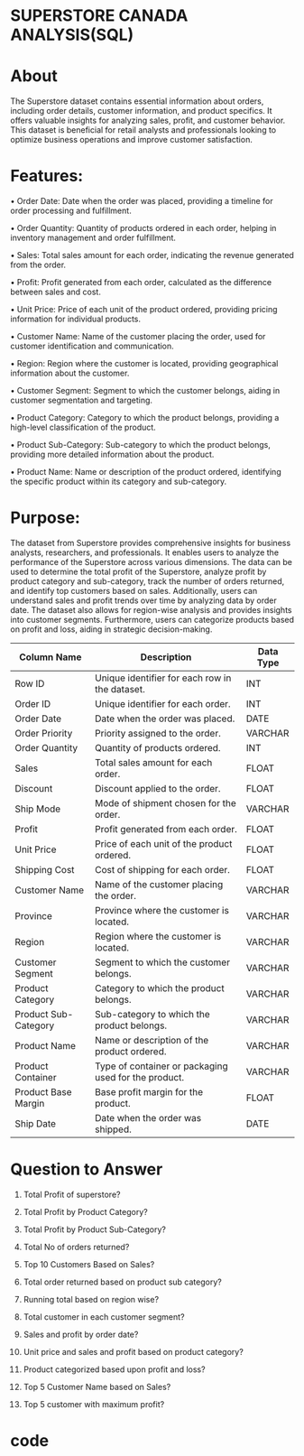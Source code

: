 # SUPERSTORE CANADA ANALYSIS(SQL)
# About 
The Superstore dataset contains essential information about orders, including order details, customer information, and product specifics. It offers valuable insights for analyzing sales, profit, and customer behavior. This dataset is beneficial for retail analysts and professionals looking to optimize business operations and improve customer satisfaction.
 # Features:
•	Order Date: Date when the order was placed, providing a timeline for order processing and fulfillment.

•	Order Quantity: Quantity of products ordered in each order, helping in inventory management and order fulfillment.

•	Sales: Total sales amount for each order, indicating the revenue generated from the order.

•	Profit: Profit generated from each order, calculated as the difference between sales and cost.

•	Unit Price: Price of each unit of the product ordered, providing pricing information for individual products.

•	Customer Name: Name of the customer placing the order, used for customer identification and communication.
	
•	Region: Region where the customer is located, providing geographical information about the customer.

•	Customer Segment: Segment to which the customer belongs, aiding in customer segmentation and targeting.

•	Product Category: Category to which the product belongs, providing a high-level classification of the product.

•	Product Sub-Category: Sub-category to which the product belongs, providing more detailed information about the product.

•	Product Name: Name or description of the product ordered, identifying the specific product within its category and sub-category.


# Purpose:
The dataset from Superstore provides comprehensive insights for business analysts, researchers, and professionals. It enables users to analyze the performance of the Superstore across various dimensions. The data can be used to determine the total profit of the Superstore, analyze profit by product category and sub-category, track the number of orders returned, and identify top customers based on sales. Additionally, users can understand sales and profit trends over time by analyzing data by order date. The dataset also allows for region-wise analysis and provides insights into customer segments. Furthermore, users can categorize products based on profit and loss, aiding in strategic decision-making.


| Column Name        | Description                                         | Data Type | 
|--------------------|-----------------------------------------------------|-----------| 
| Row ID             | Unique identifier for each row in the dataset.      | INT       | 
| Order ID           | Unique identifier for each order.                   | INT       | 
| Order Date         | Date when the order was placed.                     | DATE      | 
| Order Priority     | Priority assigned to the order.                     | VARCHAR   | 
| Order Quantity     | Quantity of products ordered.                       | INT       | 
| Sales              | Total sales amount for each order.                  | FLOAT     | 
| Discount           | Discount applied to the order.                      | FLOAT     | 
| Ship Mode          | Mode of shipment chosen for the order.              | VARCHAR   | 
| Profit             | Profit generated from each order.                   | FLOAT     | 
| Unit Price         | Price of each unit of the product ordered.          | FLOAT     | 
| Shipping Cost      | Cost of shipping for each order.                    | FLOAT     | 
| Customer Name      | Name of the customer placing the order.             | VARCHAR   | 
| Province           | Province where the customer is located.             | VARCHAR   | 
| Region             | Region where the customer is located.               | VARCHAR   | 
| Customer Segment   | Segment to which the customer belongs.             | VARCHAR   | 
| Product Category   | Category to which the product belongs.              | VARCHAR   | 
| Product Sub-Category | Sub-category to which the product belongs.        | VARCHAR   | 
| Product Name       | Name or description of the product ordered.         | VARCHAR   | 
| Product Container  | Type of container or packaging used for the product.| VARCHAR   | 
| Product Base Margin| Base profit margin for the product.                | FLOAT     | 
| Ship Date          | Date when the order was shipped.                   | DATE      | 


# Question to Answer 
1.	Total Profit of superstore?
  
2.	Total Profit by Product Category?
	
3.	Total Profit by Product Sub-Category?
	
4.	Total No of orders returned?

5.	Top 10 Customers Based on Sales?

6.	Total order returned based on product sub category?
    
7.	Running total based on region wise?
	
8.	Total customer in each customer segment?
	
9.	Sales and profit by order date?

10.	Unit price and sales and profit based on product category?
	
11.	Product categorized based upon profit and loss?
	
12.	Top 5 Customer Name  based on Sales?
	
13.	Top 5 customer with maximum profit?
   

# code 

